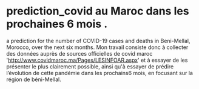 # prediction_covid au Maroc dans les prochaines 6 mois .
 a prediction for the number of COVID-19 cases and deaths in Beni-Mellal, Morocco, over the next six months.
 Mon travail consiste donc à collecter des données auprès de sources officielles de covid maroc 'http://www.covidmaroc.ma/Pages/LESINFOAR.aspx' et à essayer de les présenter le plus clairement possible, ainsi qu'à essayer de prédire l’évolution de cette pandémie dans les prochains6 mois, en focusant sur la région de béni-Mellal.
